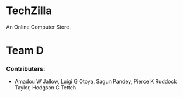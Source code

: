# TechZilla
 An Online Computer Store.

 # Team D
 ### Contributers: 
 - Amadou W Jallow, Luigi G Otoya, Sagun Pandey, Pierce K Ruddock Taylor, Hodgson C Tetteh 


